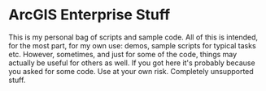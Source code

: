 ArcGIS Enterprise Stuff
===========

This is my personal bag of scripts and sample code. All of this is intended, for the most part, for my own use: demos, sample scripts for typical tasks etc.  However, sometimes, and just for some of the code, things may actually be useful for others as well. If you got here it's probably because you asked for some code. Use at your own risk. Completely unsupported stuff.
